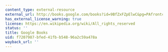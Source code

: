 ```yaml
---
content_type: external-resource
external_url: http://books.google.com/books?id=9BfZxFZpElwC&pg=PAfrontcover#v=onepage
has_external_license_warning: true
license: https://en.wikipedia.org/wiki/All_rights_reserved
status: ''
title: Google Books
uid: f7207987-bfed-41fb-b548-96a2c59a478a
wayback_url: ''
---
```

